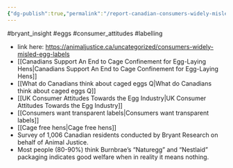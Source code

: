 ```yaml
---
{"dg-publish":true,"permalink":"/report-canadian-consumers-widely-misled-by-egg-carton-welfare-labels/","tags":["#bryant_insight","#eggs","#consumer_attitudes","#labelling"],"created":"2025-10-23T17:42:41.694+01:00","updated":"2025-10-23T18:06:08.609+01:00"}
---
```


#bryant_insight #eggs #consumer_attitudes #labelling 

- link here: https://animaljustice.ca/uncategorized/consumers-widely-misled-egg-labels
- [[Canadians Support An End to Cage Confinement for Egg-Laying Hens\|Canadians Support An End to Cage Confinement for Egg-Laying Hens]]
- [[What do Canadians think about caged eggs Q\|What do Canadians think about caged eggs Q]]
- [[UK Consumer Attitudes Towards the Egg Industry\|UK Consumer Attitudes Towards the Egg Industry]]
- [[Consumers want transparent labels\|Consumers want transparent labels]]
- [[Cage free hens\|Cage free hens]]
- Survey of 1,006 Canadian residents conducted by Bryant Research on behalf of Animal Justice.
- Most people (80-90%) think Burnbrae’s “Naturegg” and “Nestlaid” packaging indicates good welfare when in reality it means nothing. 

